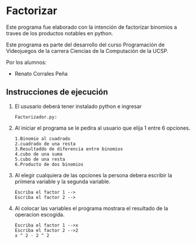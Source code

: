 # Factorizar
Este programa fue elaborado con la intención de factorizar binomios a traves de los productos notables en python.

Este programa es parte del desarrollo del curso Programación de Videojuegos de la carrera Ciencias de la Computación de la UCSP.

Por los alumnos:
- Renato Corrales Peña

## Instrucciones de ejecución
1. El ususario deberá tener instalado python e ingresar
 
    ```
    Factorizador.py: 
    ```
    

2. Al iniciar el programa se le pedira al usuario que elija 1 entre 6 opciones.
    ``` 
    1.Binomio al cuadrado
    2.cuadrado de una resta
    3.Resultaddo de diferencia entre binomios
    4.cubo de una suma 
    5.cubo de una resta
    6.Producto de dos binomios
     ```

  

3. Al elegir cualquiera de las opciones la persona debera escribir la priimera variable y la segunda variable.

    ```
    Escriba el factor 1 -->
    Escriba el factor 2 -->
    ```
4. Al colocar las variables el programa mostrara el resultado de la operacion escogida.

   
    ```
    Escriba el factor 1 -->x
    Escriba el factor 2 -->2
    x ^ 2 - 2 ^ 2
    ```
